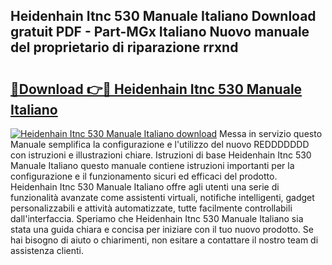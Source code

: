 ## Heidenhain Itnc 530 Manuale Italiano Download gratuit PDF - Part-MGx Italiano Nuovo manuale del proprietario di riparazione rrxnd

# <h2><a href="http://dfbb6z.blite.top/?on=Heidenhain+Itnc+530+Manuale+Italiano">🔗Download 👉🔴 Heidenhain Itnc 530 Manuale Italiano</a></h2>

[![Heidenhain Itnc 530 Manuale Italiano download](https://i.imgur.com/lujVjoI.png)](http://dfbb6z.blite.top/?on=Heidenhain+Itnc+530+Manuale+Italiano)
Messa in servizio questo Manuale semplifica la configurazione e l'utilizzo del nuovo REDDDDDDD con istruzioni e illustrazioni chiare. Istruzioni di base Heidenhain Itnc 530 Manuale Italiano questo manuale contiene istruzioni importanti per la configurazione e il funzionamento sicuri ed efficaci del prodotto. Heidenhain Itnc 530 Manuale Italiano offre agli utenti una serie di funzionalità avanzate come assistenti virtuali, notifiche intelligenti, gadget personalizzabili e attività automatizzate, tutte facilmente controllabili dall'interfaccia. Speriamo che Heidenhain Itnc 530 Manuale Italiano sia stata una guida chiara e concisa per iniziare con il tuo nuovo prodotto. Se hai bisogno di aiuto o chiarimenti, non esitare a contattare il nostro team di assistenza clienti.
